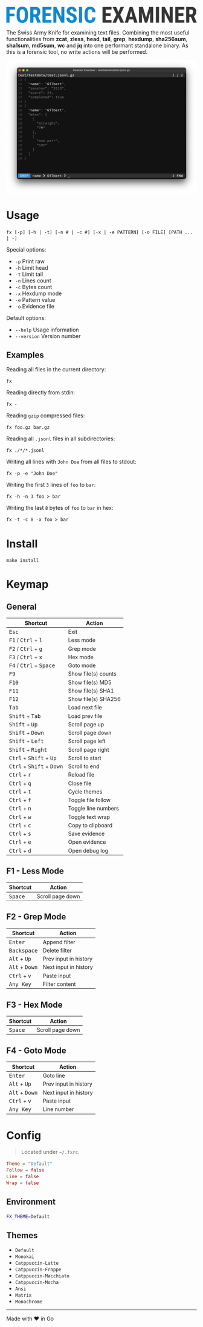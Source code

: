 ![](assets/logo.png "Forensic Examiner")

The Swiss Army Knife for examining text files. Combining the most useful functionalities from **zcat**, **zless**, **head**, **tail**, **grep**, **hexdump**, **sha256sum**, **sha1sum**, **md5sum**, **wc** and **jq** into one performant standalone binary. As this is a forensic tool, no write actions will be performed.

![](assets/grep.png "Forensic Examiner")

# Usage
```
fx [-p] [-h | -t] [-n # | -c #] [-x | -e PATTERN] [-o FILE] [PATH ... | -]
```

Special options:
* `-p` Print raw
* `-h` Limit head
* `-t` Limit tail
* `-n` Lines count
* `-c` Bytes count
* `-x` Hexdump mode
* `-e` Pattern value
* `-o` Evidence file

Default options:
* `--help` Usage information
* `--version` Version number

## Examples
Reading all files in the current directory:
```console
fx
```

Reading directly from stdin:
```console
fx -
```

Reading `gzip` compressed files:
```console
fx foo.gz bar.gz
```

Reading all `.jsonl` files in all subdirectories:
```console
fx ./*/*.jsonl
```

Writing all lines with `John Doe` from all files to stdout:
```console
fx -p -e "John Doe"
```

Writing the first `3` lines of `foo` to `bar`:
```console
fx -h -n 3 foo > bar
```

Writing the last `8` bytes of `foo` to `bar` in hex:
```console
fx -t -c 8 -x foo > bar
```

# Install
```console
make install
```

# Keymap

## General
| Shortcut                                             | Action                |
| ---------------------------------------------------- | --------------------- |
| <kbd>Esc</kbd>                                       | Exit                  |
| <kbd>F1</kbd> / <kbd>Ctrl</kbd> + <kbd>l</kbd>       | Less mode             |
| <kbd>F2</kbd> / <kbd>Ctrl</kbd> + <kbd>g</kbd>       | Grep mode             |
| <kbd>F3</kbd> / <kbd>Ctrl</kbd> + <kbd>x</kbd>       | Hex mode              |
| <kbd>F4</kbd> / <kbd>Ctrl</kbd> + <kbd>Space</kbd>   | Goto mode             |
| <kbd>F9</kbd>                                        | Show file(s) counts   |
| <kbd>F10</kbd>                                       | Show file(s) MD5      |
| <kbd>F11</kbd>                                       | Show file(s) SHA1     |
| <kbd>F12</kbd>                                       | Show file(s) SHA256   |
| <kbd>Tab</kbd>                                       | Load next file        |
| <kbd>Shift</kbd> + <kbd>Tab</kbd>                    | Load prev file        |
| <kbd>Shift</kbd> + <kbd>Up</kbd>                     | Scroll page up        |
| <kbd>Shift</kbd> + <kbd>Down</kbd>                   | Scroll page down      |
| <kbd>Shift</kbd> + <kbd>Left</kbd>                   | Scroll page left      |
| <kbd>Shift</kbd> + <kbd>Right</kbd>                  | Scroll page right     |
| <kbd>Ctrl</kbd> + <kbd>Shift</kbd> + <kbd>Up</kbd>   | Scroll to start       |
| <kbd>Ctrl</kbd> + <kbd>Shift</kbd> + <kbd>Down</kbd> | Scroll to end         |
| <kbd>Ctrl</kbd> + <kbd>r</kbd>                       | Reload file           |
| <kbd>Ctrl</kbd> + <kbd>q</kbd>                       | Close file            |
| <kbd>Ctrl</kbd> + <kbd>t</kbd>                       | Cycle themes          |
| <kbd>Ctrl</kbd> + <kbd>f</kbd>                       | Toggle file follow    |
| <kbd>Ctrl</kbd> + <kbd>n</kbd>                       | Toggle line numbers   |
| <kbd>Ctrl</kbd> + <kbd>w</kbd>                       | Toggle text wrap      |
| <kbd>Ctrl</kbd> + <kbd>c</kbd>                       | Copy to clipboard     |
| <kbd>Ctrl</kbd> + <kbd>s</kbd>                       | Save evidence         |
| <kbd>Ctrl</kbd> + <kbd>e</kbd>                       | Open evidence         |
| <kbd>Ctrl</kbd> + <kbd>d</kbd>                       | Open debug log        |

## F1 - Less Mode
| Shortcut                                             | Action                |
| ---------------------------------------------------- | --------------------- |
| <kbd>Space</kbd>                                     | Scroll page down      |

## F2 - Grep Mode
| Shortcut                                             | Action                |
| ---------------------------------------------------- | --------------------- |
| <kbd>Enter</kbd>                                     | Append filter         |
| <kbd>Backspace</kbd>                                 | Delete filter         |
| <kbd>Alt</kbd> + <kbd>Up</kbd>                       | Prev input in history |
| <kbd>Alt</kbd> + <kbd>Down</kbd>                     | Next input in history |
| <kbd>Ctrl</kbd> + <kbd>v</kbd>                       | Paste input           |
| <kbd>Any Key</kbd>                                   | Filter content        |

## F3 - Hex Mode
| Shortcut                                             | Action                |
| ---------------------------------------------------- | --------------------- |
| <kbd>Space</kbd>                                     | Scroll page down      |

## F4 - Goto Mode
| Shortcut                                             | Action                |
| ---------------------------------------------------- | --------------------- |
| <kbd>Enter</kbd>                                     | Goto line             |
| <kbd>Alt</kbd> + <kbd>Up</kbd>                       | Prev input in history |
| <kbd>Alt</kbd> + <kbd>Down</kbd>                     | Next input in history |
| <kbd>Ctrl</kbd> + <kbd>v</kbd>                       | Paste input           |
| <kbd>Any Key</kbd>                                   | Line number           |

# Config
> Located under `~/.fxrc`.

```toml
Theme = "Default"
Follow = false
Line = false
Wrap = false
```

## Environment
```bash
FX_THEME=Default
```

## Themes
* `Default`
* `Monokai`
* `Catppuccin-Latte`
* `Catppuccin-Frappe`
* `Catppuccin-Macchiato`
* `Catppuccin-Mocha`
* `Ansi`
* `Matrix`
* `Monochrome`

---
Made with ❤ in Go